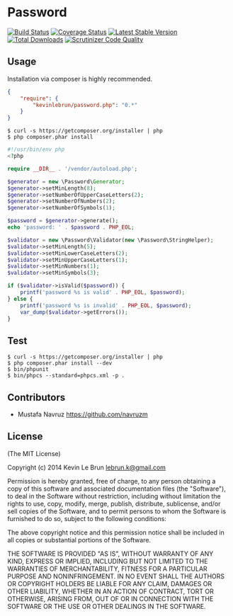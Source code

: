 # Password

[![Build Status](https://secure.travis-ci.org/kevinlebrun/password.php.png)](http://travis-ci.org/kevinlebrun/password.php?branch=master)
[![Coverage Status](https://coveralls.io/repos/kevinlebrun/password.php/badge.png)](https://coveralls.io/r/kevinlebrun/password.php)
[![Latest Stable Version](https://poser.pugx.org/kevinlebrun/password.php/v/stable.png)](https://packagist.org/packages/kevinlebrun/password.php)
[![Total Downloads](https://poser.pugx.org/kevinlebrun/password.php/downloads.png)](https://packagist.org/packages/kevinlebrun/password.php)
[![Scrutinizer Code Quality](https://scrutinizer-ci.com/g/kevinlebrun/password.php/badges/quality-score.png?s=ed00f0e0c5a4315c63ab9fc6c23d32d8c58a9987)](https://scrutinizer-ci.com/g/kevinlebrun/password.php/)

## Usage

Installation via composer is highly recommended.

```json
{
    "require": {
        "kevinlebrun/password.php": "0.*"
    }
}
```

    $ curl -s https://getcomposer.org/installer | php
    $ php composer.phar install


```php
#!/usr/bin/env php
<?php

require __DIR__ . '/vendor/autoload.php';

$generator = new \Password\Generator;
$generator->setMinLength(8);
$generator->setNumberOfUpperCaseLetters(2);
$generator->setNumberOfNumbers(2);
$generator->setNumberOfSymbols(1);

$password = $generator->generate();
echo 'password: ' . $password . PHP_EOL;

$validator = new \Password\Validator(new \Password\StringHelper);
$validator->setMinLength(5);
$validator->setMinLowerCaseLetters(2);
$validator->setMinUpperCaseLetters(1);
$validator->setMinNumbers(1);
$validator->setMinSymbols(3);

if ($validator->isValid($password)) {
    printf('password %s is valid' . PHP_EOL, $password);
} else {
    printf('password %s is invalid' . PHP_EOL, $password);
    var_dump($validator->getErrors());
}
```

## Test

    $ curl -s https://getcomposer.org/installer | php
    $ php composer.phar install --dev
    $ bin/phpunit
    $ bin/phpcs --standard=phpcs.xml -p .

## Contributors

 * Mustafa Navruz <https://github.com/navruzm>

## License

(The MIT License)

Copyright (c) 2014 Kevin Le Brun <lebrun.k@gmail.com>

Permission is hereby granted, free of charge, to any person obtaining a copy
of this software and associated documentation files (the "Software"), to deal
in the Software without restriction, including without limitation the rights
to use, copy, modify, merge, publish, distribute, sublicense, and/or sell
copies of the Software, and to permit persons to whom the Software is
furnished to do so, subject to the following conditions:

The above copyright notice and this permission notice shall be included in
all copies or substantial portions of the Software.

THE SOFTWARE IS PROVIDED "AS IS", WITHOUT WARRANTY OF ANY KIND, EXPRESS OR
IMPLIED, INCLUDING BUT NOT LIMITED TO THE WARRANTIES OF MERCHANTABILITY,
FITNESS FOR A PARTICULAR PURPOSE AND NONINFRINGEMENT. IN NO EVENT SHALL THE
AUTHORS OR COPYRIGHT HOLDERS BE LIABLE FOR ANY CLAIM, DAMAGES OR OTHER
LIABILITY, WHETHER IN AN ACTION OF CONTRACT, TORT OR OTHERWISE, ARISING FROM,
OUT OF OR IN CONNECTION WITH THE SOFTWARE OR THE USE OR OTHER DEALINGS IN
THE SOFTWARE.
